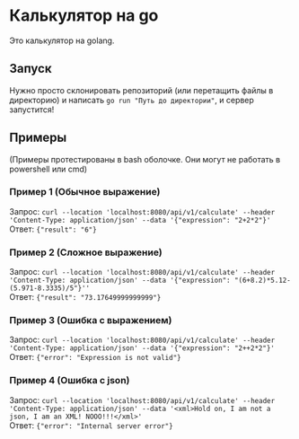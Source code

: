 # Калькулятор на go

Это калькулятор на golang.

## Запуск

Нужно просто склонировать репозиторий (или перетащить файлы в директорию) и написать `go run "Путь до директории"`, и сервер запустится!

## Примеры
(Примеры протестированы в bash оболочке. Они могут не работать в powershell или cmd)

### Пример 1 (Обычное выражение)
Запрос: `curl --location 'localhost:8080/api/v1/calculate' --header 'Content-Type: application/json' --data '{"expression": "2+2*2"}'`\
Ответ: `{"result": "6"}`

### Пример 2 (Сложное выражение)
Запрос: `curl --location 'localhost:8080/api/v1/calculate' --header 'Content-Type: application/json' --data '{"expression": "(6+8.2)*5.12-(5.971-8.3335)/5"}''`\
Ответ: `{"result": "73.17649999999999"}`

### Пример 3 (Ошибка с выражением)
Запрос: `curl --location 'localhost:8080/api/v1/calculate' --header 'Content-Type: application/json' --data '{"expression": "2++2*2"}'`\
Ответ: `{"error": "Expression is not valid"}`

### Пример 4 (Ошибка с json)
Запрос: `curl --location 'localhost:8080/api/v1/calculate' --header 'Content-Type: application/json' --data '<xml>Hold on, I am not a json, I am an XML! NOOO!!!</xml>'`\
Ответ: `{"error": "Internal server error"}`